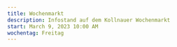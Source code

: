 ```yaml
---
title: Wochenmarkt
description: Infostand auf dem Kollnauer Wochenmarkt
start: March 9, 2023 10:00 AM
wochentag: Freitag
---
```

